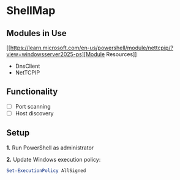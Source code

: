 # ShellMap
## Modules in Use
[[https://learn.microsoft.com/en-us/powershell/module/nettcpip/?view=windowsserver2025-ps][Module Resources]]
- DnsClient
- NetTCPIP


## Functionality 
- [ ] Port scanning
- [ ] Host discovery

## Setup
**1.** Run PowerShell as administrator

<!-- Decide whether this is done at initial startup using scripting or through user(?) -->
**2.** Update Windows execution policy:
  ```powershell
  Set-ExecutionPolicy AllSigned
  ```